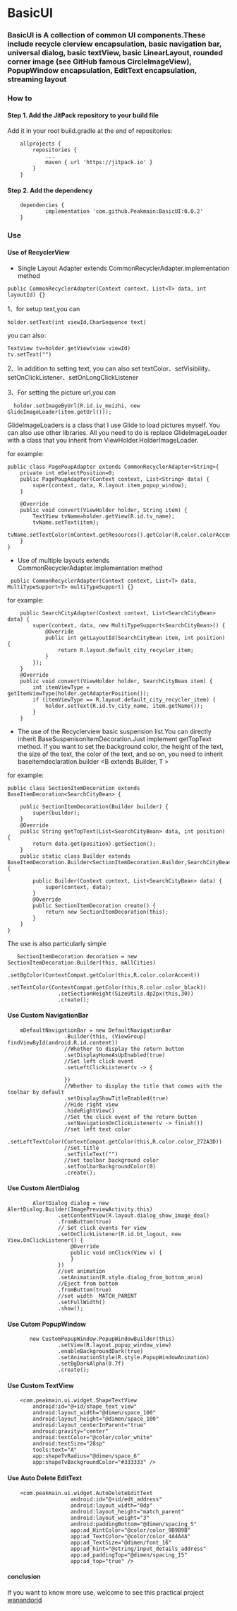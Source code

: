 # BasicUI

### BasicUI is A collection of common UI components.These include recycle clerview encapsulation, basic navigation bar, universal dialog, basic textView, basic LinearLayout, rounded corner image (see GitHub famous CircleImageView), PopupWindow encapsulation, EditText encapsulation, streaming layout

### How to
#### Step 1. Add the JitPack repository to your build file
Add it in your root build.gradle at the end of repositories:
```
	allprojects {
		repositories {
			...
			maven { url 'https://jitpack.io' }
		}
	}
```

#### Step 2. Add the dependency
```
	dependencies {
	        implementation 'com.github.Peakmain:BasicUI:0.0.2'
	}
```
### Use
#### Use of RecyclerView
- Single Layout Adapter 
extends CommonRecyclerAdapter<T>.implementation method
```
public CommonRecyclerAdapter(Context context, List<T> data, int layoutId) {}
```

1、for setup text,you can 
```
holder.setText(int viewId,CharSequence text)
```
you can also:
```
TextView tv=holder.getView(view viewId)
tv.setText("")
```
2、In addition to setting text, you can also set textColor、setVisibility、setOnClickListener、setOnLongClickListener

3、For setting the picture url,you can 
```
  holder.setImageByUrl(R.id.iv_meizhi, new GlideImageLoader(item.getUrl()));
```
GlideImageLoaders is a class that I use Glide to load pictures myself. You can also use other libraries. 
All you need to do is replace GlideImageLoader with a class that you inherit from ViewHolder.HolderImageLoader.


for example:
```
public class PagePoupAdapter extends CommonRecyclerAdapter<String>{
    private int mSelectPosition=0;
    public PagePoupAdapter(Context context, List<String> data) {
        super(context, data, R.layout.item_popup_window);
    }

    @Override
    public void convert(ViewHolder holder, String item) {
        TextView tvName=holder.getView(R.id.tv_name);
        tvName.setText(item);
       tvName.setTextColor(mContext.getResources().getColor(R.color.colorAccent));
    }
}
```
- Use of multiple layouts
extends CommonRecyclerAdapter<T>.implementation method
```
 public CommonRecyclerAdapter(Context context, List<T> data, MultiTypeSupport<T> multiTypeSupport) {}
```

for example:
```
    public SearchCityAdapter(Context context, List<SearchCityBean> data) {
        super(context, data, new MultiTypeSupport<SearchCityBean>() {
            @Override
            public int getLayoutId(SearchCityBean item, int position) {
                return R.layout.default_city_recycler_item;
            }
        });
    }
    @Override
    public void convert(ViewHolder holder, SearchCityBean item) {
        int itemViewType = getItemViewType(holder.getAdapterPosition());
        if (itemViewType == R.layout.default_city_recycler_item) {
            holder.setText(R.id.tv_city_name, item.getName());
        }
    }
```

- The use of the Recyclerview basic suspension list.You can directly inherit BaseSuspenisonItemDecoration.Just implement getTopText method.
If you want to set the background color, the height of the text, the size of the text, the color of the text, and so on, you need to inherit baseitemdeclaration.builder <B extends Builder, T >


for example:
```
public class SectionItemDecoration extends BaseItemDecoration<SearchCityBean> {

    public SectionItemDecoration(Builder builder) {
        super(builder);
    }
    @Override
    public String getTopText(List<SearchCityBean> data, int position) {
        return data.get(position).getSection();
    }
    public static class Builder extends BaseItemDecoration.Builder<SectionItemDecoration.Builder,SearchCityBean>{

        public Builder(Context context, List<SearchCityBean> data) {
            super(context, data);
        }
        @Override
        public SectionItemDecoration create() {
            return new SectionItemDecoration(this);
        }
    }
}
```
The use is also particularly simple
```
   SectionItemDecoration decoration = new SectionItemDecoration.Builder(this, mAllCities)
                .setBgColor(ContextCompat.getColor(this,R.color.colorAccent))
                .setTextColor(ContextCompat.getColor(this,R.color.color_black))
                .setSectionHeight(SizeUtils.dp2px(this,30))
                .create();
```

#### Use Custom NavigationBar
```
    mDefaultNavigationBar = new DefaultNavigationBar
                  .Builder(this, (ViewGroup) findViewById(android.R.id.content))
                  //Whether to display the return button
                  .setDisplayHomeAsUpEnabled(true)
                  //Set left click event
                  .setLeftClickListener(v -> {
  
                  })
                  //Whether to display the title that comes with the toolbar by default
                  .setDisplayShowTitleEnabled(true)
                  //Hide right view
                  .hideRightView()
                  //Set the click event of the return button
                  .setNavigationOnClickListener(v -> finish())
                  //set left text color
                  .setLeftTextColor(ContextCompat.getColor(this,R.color.color_272A3D))
                  //set title
                  .setTitleText("")
                  //set toolbar background color
                  .setToolbarBackgroundColor(0)
                  .create();
```
#### Use Custom AlertDialog
```
        AlertDialog dialog = new AlertDialog.Builder(ImagePreviewActivity.this)
                .setContentView(R.layout.dialog_show_image_deal)
                .fromButtom(true)
                // Set click events for view
                .setOnClickListener(R.id.bt_logout, new View.OnClickListener() {
                    @Override
                    public void onClick(View v) {
                    }
                })
                //set animation
                .setAnimation(R.style.dialog_from_bottom_anim)
                //Eject from bottom
                .fromButtom(true)
                //set width  MATCH_PARENT
                .setFullWidth()
                .show();
```

#### Use Cutom PopupWindow
```
       new CustomPopupWindow.PopupWindowBuilder(this)
                .setView(R.layout.popup_window_view)
                .enableBackgroundDark(true)
                .setAnimationStyle(R.style.PopupWindowAnimation)
                .setBgDarkAlpha(0.7f)
                .create();
```

#### Use Custom TextView
```
    <com.peakmain.ui.widget.ShapeTextView
        android:id="@+id/shape_text_view"
        android:layout_width="@dimen/space_100"
        android:layout_height="@dimen/space_100"
        android:layout_centerInParent="true"
        android:gravity="center"
        android:textColor="@color/color_white"
        android:textSize="28sp"
        tools:text="A"
        app:shapeTvRadius="@dimen/space_6"
        app:shapeTvBackgroundColor="#333333" />
```

#### Use Auto Delete EditText
```
    <com.peakmain.ui.widget.AutoDeleteEditText
                    android:id="@+id/edt_address"
                    android:layout_width="0dp"
                    android:layout_height="match_parent"
                    android:layout_weight="3"
                    android:paddingBottom="@dimen/spacing_5"
                    app:ad_HintColor="@color/color_9B9B9B"
                    app:ad_TextColor="@color/color_4A4A4A"
                    app:ad_TextSize="@dimen/font_16"
                    app:ad_hint="@string/input_details_address"
                    app:ad_paddingTop="@dimen/spacing_15"
                    app:ad_top="true" />
```

#### conclusion
If you want to know more use, welcome to see this practical project [wanandorid](https://github.com/Peakmain/WanAndroid)
